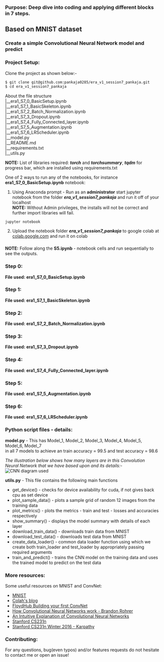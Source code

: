 ### Purpose: Deep dive into coding and applying different blocks in 7 steps.

## Based on MNIST dataset
### Create a simple Convolutional Neural Network model and predict

### Project Setup:
Clone the project as shown below:-

```bash
$ git clone git@github.com:pankaja0285/era_v1_session7_pankaja.git
$ cd era_v1_session7_pankaja
```
About the file structure</br>
|__era1_S7_0_BasicSetup.ipynb<br/>
|__era1_S7_1_BasicSkeleton.ipynb<br/>
|__era1_S7_2_Batch_Normalization.ipynb<br/>
|__era1_S7_3_Dropout.ipynb<br/>
|__era1_S7_4_Fully_Connected_layer.ipynb<br/>
|__era1_S7_5_Augmentation.ipynb<br/>
|__era1_S7_6_LRScheduler.ipynb<br/>
|__model.py<br/>
|__README.md<br/>
|__requirements.txt<br/>
|__utils.py<br/>

**NOTE:** List of libraries required: ***torch*** and ***torchsummary***, ***tqdm*** for progress bar, which are installed using requirements.txt<br/>

One of 2 ways to run any of the notebooks, for instance **era1_S7_0_BasicSetup.ipynb** notebook:<br/>
1. Using Anaconda prompt - Run as an **administrator** start jupyter notebook from the folder ***era_v1_session7_pankaja*** and run it off of your localhost<br/>
**NOTE:** Without Admin privileges, the installs will not be correct and further import libraries will fail. <br/>
```
jupyter notebook
```
2. Upload the notebook folder ***era_v1_session7_pankaja*** to google colab at [colab.google.com](https://colab.research.google.com/) and run it on colab<br/>

###
**NOTE:** Follow along the **S5.ipynb** - notebook cells and run sequentially to see the outputs.

### Step 0:
**File used: era1_S7_0_BasicSetup.ipynb**
 
### Step 1:
**File used: era1_S7_1_BasicSkeleton.ipynb**

### Step 2:
**File used: era1_S7_2_Batch_Normalization.ipynb**

### Step 3:
**File used: era1_S7_3_Dropout.ipynb**

### Step 4:
**File used: era1_S7_4_Fully_Connected_layer.ipynb**

### Step 5:
**File used: era1_S7_5_Augmentation.ipynb**

### Step 6:
**File used: era1_S7_6_LRScheduler.ipynb**

### Python script files - details:
**model.py** - This has Model_1, Model_2, Model_3, Model_4, Model_5, Model_6, Model_7 <br />
in all 7 models to achieve an train accuracy = 99.5 and test accuracy = 98.6

*The illustration below shows how many layers are in this Convolution Neural Network that we have based upon and its details:-*
![CNN diagram used](cnn_28_x_28.png)

**utils.py** - This file contains the following main functions
* get_device() - checks for device availability for cuda, if not gives back cpu as set device
* plot_sample_data() - plots a sample grid of random 12 images from the training data
* plot_metrics() - plots the metrics - train and test - losses and accuracies respectively
* show_summary() - displays the model summary with details of each layer
* download_train_data() - downloads train data from MNIST
* download_test_data() - downloads test data from MNIST
* create_data_loader() - common data loader function using which we create both train_loader and test_loader by appropriately passing required arguments
* train_and_predict() - trains the CNN model on the training data and uses the trained model to predict on the test data

### More resources:
Some useful resources on MNIST and ConvNet:

- [MNIST](http://yann.lecun.com/exdb/mnist/)
- [Colah's blog](https://colah.github.io/posts/2014-10-Visualizing-MNIST/)
- [FloydHub Building your first ConvNet](https://blog.floydhub.com/building-your-first-convnet/)
- [How Convolutional Neural Networks work - Brandon Rohrer](https://youtu.be/FmpDIaiMIeA)
- [An Intuitive Explanation of Convolutional Neural Networks](https://ujjwalkarn.me/2016/08/11/intuitive-explanation-convnets/)
- [Stanford CS231n](https://cs231n.github.io/convolutional-networks/)
- [Stanford CS231n Winter 2016 - Karpathy](https://youtu.be/NfnWJUyUJYU)

### Contributing:
For any questions, bug(even typos) and/or features requests do not hesitate to contact me or open an issue!
